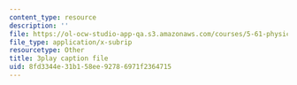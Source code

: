 ```yaml
---
content_type: resource
description: ''
file: https://ol-ocw-studio-app-qa.s3.amazonaws.com/courses/5-61-physical-chemistry-fall-2017/8fd3344e31b158ee92786971f2364715_sZlTriaYRM0.vtt
file_type: application/x-subrip
resourcetype: Other
title: 3play caption file
uid: 8fd3344e-31b1-58ee-9278-6971f2364715
---
```

